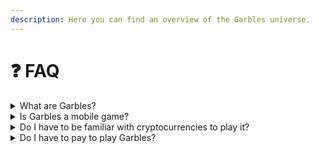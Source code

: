 ```yaml
---
description: Here you can find an overview of the Garbles universe.
---
```


# ❓ FAQ

<details>

<summary>What are Garbles?</summary>

Garbles are cute and funny creatures that originate from garbage. Different garbage types give birth to different garbles species through a process known as "Transmutation". Check out how transmutation works on this [page](../gameplay/gameplay/transmutation.md).

</details>

<details>

<summary>Is Garbles a mobile game?</summary>

Yes, Garbles is a mobile-first game that will be available on Saga, Android and iOS. Join our [**Discord**](https://discord.gg/yKvddrZ25u) if you want to become an early tester and try the private beta!

</details>

<details>

<summary>Do I have to be familiar with cryptocurrencies to play it?</summary>

Garbles is a crypto game built for everyone, crypto and non-crypto users. Even if you don't know anything about blockchains, you can still play and have fun! If you don't have a crypto wallet, just signup with one of your social accounts and we'll create one for you in the game itself. You will still own and maintain the custody of all your assets (thanks to Web3auth). Easy as that!

</details>

<details>

<summary>Do I have to pay to play Garbles?</summary>

You can start playing Garbles for free! To make the most out of the game though, a small amount of SOL may be beneficial to get a [transmuter](../gameplay/resources/equipment/transmuter.md) before anybody else or mint the [NFT](../gameplay/resources/nft/) that you find around. You can either transfer SOL to your game wallet or use the upcoming credit card integrations if you don't own any crypto outside of the game.&#x20;

</details>
